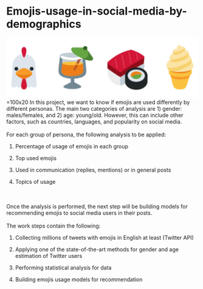# Emojis-usage-in-social-media-by-demographics
![](https://github.com/stylianosnicoletti/Emojis-usage-in-social-media-by-demographics/blob/master/Screenshots/emojis.png?raw=true)=100x20
In this project, we want to know if emojis are used differently by different personas. The main two categories of analysis are 1) gender: males/females, and 2) age: young/old. However, this can include other factors, such as countries, languages, and popularity on social media.
</br>
</br>
For each group of persona, the following analysis to be applied:
</br>
1) Percentage of usage of emojis in each group

2) Top used emojis

3) Used in communication (replies, mentions) or in general posts

4) Topics of usage
</br>
</br>Once the analysis is performed, the next step will be building models for recommending emojis to social media users in their posts.
</br>
</br>
The work steps contain the following:

1) Collecting millions of tweets with emojis in English at least (Twitter API)

2) Applying one of the state-of-the-art methods for gender and age estimation of Twitter users

3) Performing statistical analysis for data

4) Building emojis usage models for recommendation
